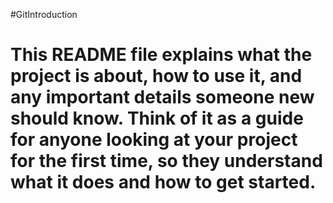 #GitIntroduction

# This README file explains what the project is about, how to use it, and any important details someone new should know. Think of it as a guide for anyone looking at your project for the first time, so they understand what it does and how to get started.